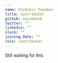 ```yaml
---
name: Vladimir Tanakov
title: Contributor
github: naivekook
twitter: ""
linkedin: ""
slack: ""
joining_date: ""
role: contributor
---
```


Still waiting for this
